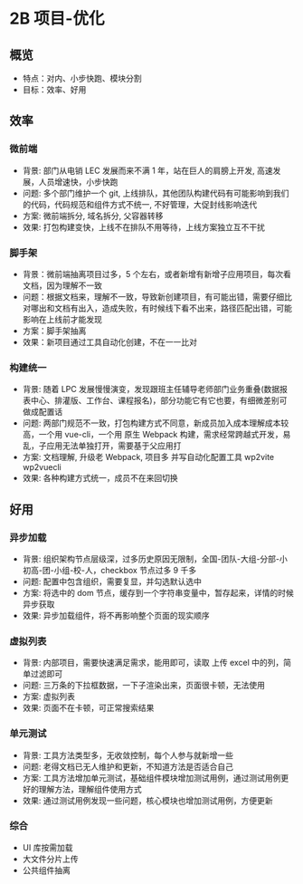 # 2B 项目-优化

## 概览

- 特点：对内、小步快跑、模块分割
- 目标：效率、好用

## 效率

### 微前端

- 背景: 部门从电销 LEC 发展而来不满 1 年，站在巨人的肩膀上开发, 高速发展，人员增速快，小步快跑
- 问题: 多个部门维护一个 git, 上线排队，其他团队构建代码有可能影响到我们的代码，代码规范和组件方式不统一, 不好管理，大促封线影响迭代
- 方案: 微前端拆分, 域名拆分, 父容器转移
- 效果: 打包构建变快，上线不在排队不用等待，上线方案独立互不干扰

### 脚手架

- 背景：微前端抽离项目过多，5 个左右，或者新增有新增子应用项目，每次看文档，因为理解不一致
- 问题：根据文档来，理解不一致，导致新创建项目，有可能出错，需要仔细比对哪出和文档有出入，造成失败，有时候线下看不出来，路径匹配出错，可能影响在上线前才能发现
- 方案：脚手架抽离
- 效果：新项目通过工具自动化创建，不在一一比对

### 构建统一

- 背景: 随着 LPC 发展慢慢演变，发现跟班主任辅导老师部门业务重叠(数据报表中心、排灌版、工作台、课程报名)，部分功能它有它也要，有细微差别可做成配置话
- 问题: 两部门规范不一致，打包构建方式不同意，新成员加入成本理解成本较高，一个用 vue-cli，一个用 原生 Webpack 构建，需求经常跨越式开发，易乱，子应用无法单独打开，需要基于父应用打
- 方案: 文档理解, 升级老 Webpack, 项目多 并写自动化配置工具 wp2vite wp2vuecli
- 效果: 各种构建方式统一，成员不在来回切换

## 好用

### 异步加载

- 背景: 组织架构节点层级深，过多历史原因无限制，全国-团队-大组-分部-小初高-团-小组-校-人，checkbox 节点过多 9 千多
- 问题: 配置中包含组织，需要复显，并勾选默认选中
- 方案: 将选中的 dom 节点，缓存到一个字符串变量中，暂存起来，详情的时候异步获取
- 效果: 异步加载组件，将不再影响整个页面的现实顺序

### 虚拟列表

- 背景: 内部项目，需要快速满足需求，能用即可，读取 上传 excel 中的列，简单过滤即可
- 问题: 三万条的下拉框数据，一下子渲染出来，页面很卡顿，无法使用
- 方案: 虚拟列表
- 效果: 页面不在卡顿，可正常搜索结果

### 单元测试

- 背景: 工具方法类型多，无收敛控制，每个人参与就新增一些
- 问题: 老得文档已无人维护和更新，不知道方法是否适合自己
- 方案: 工具方法增加单元测试，基础组件模块增加测试用例，通过测试用例更好的理解方法，理解组件使用方式
- 效果: 通过测试用例发现一些问题，核心模块也增加测试用例，方便更新


### 综合
- UI 库按需加载
- 大文件分片上传
- 公共组件抽离